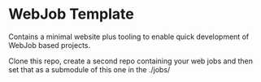 # WebJob Template

Contains a minimal website plus tooling to enable quick development of WebJob based projects.

Clone this repo, create a second repo containing your web jobs and then set that as a submodule
of this one in the ./jobs/
